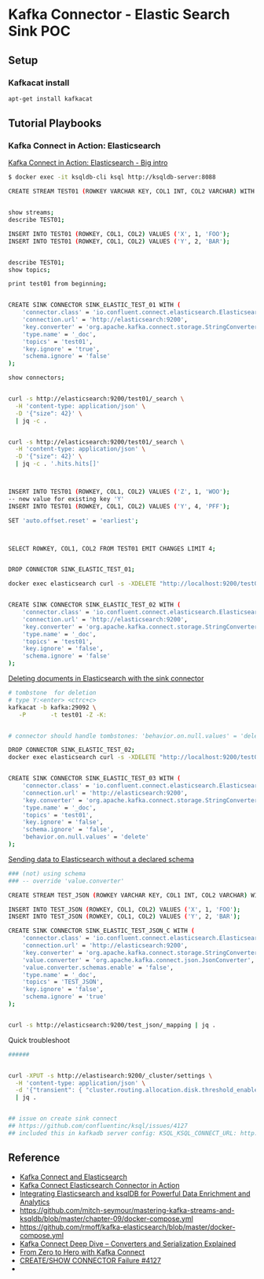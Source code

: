 Kafka Connector - Elastic Search Sink POC
=========================================

Setup
-----

### Kafkacat install

```bash
apt-get install kafkacat
```

Tutorial Playbooks
------------------

### Kafka Connect in Action: Elasticsearch

[Kafka Connect in Action: Elasticsearch - Big intro](https://www.youtube.com/watch?v=Cq-2eGxOCc8&t=336s)

```bash
$ docker exec -it ksqldb-cli ksql http://ksqldb-server:8088 

CREATE STREAM TEST01 (ROWKEY VARCHAR KEY, COL1 INT, COL2 VARCHAR) WITH (KAFKA_TOPIC='test01', PARTITIONS=1, VALUE_FORMAT='AVRO');


show streams;
describe TEST01;

INSERT INTO TEST01 (ROWKEY, COL1, COL2) VALUES ('X', 1, 'FOO');
INSERT INTO TEST01 (ROWKEY, COL1, COL2) VALUES ('Y', 2, 'BAR');


describe TEST01;
show topics;

print test01 from beginning;


CREATE SINK CONNECTOR SINK_ELASTIC_TEST_01 WITH (
    'connector.class' = 'io.confluent.connect.elasticsearch.ElasticsearchSinkConnector',
    'connection.url' = 'http://elasticsearch:9200',
    'key.converter' = 'org.apache.kafka.connect.storage.StringConverter',
    'type.name' = '_doc',
    'topics' = 'test01',
    'key.ignore' = 'true',
    'schema.ignore' = 'false'
);

show connectors;


curl -s http://elasticsearch:9200/test01/_search \
  -H 'content-type: application/json' \
  -D '{"size": 42}' \
  | jq -c .


curl -s http://elasticsearch:9200/test01/_search \
  -H 'content-type: application/json' \
  -D '{"size": 42}' \
  | jq -c . '.hits.hits[]'



INSERT INTO TEST01 (ROWKEY, COL1, COL2) VALUES ('Z', 1, 'WOO');
-- new value for existing key 'Y' 
INSERT INTO TEST01 (ROWKEY, COL1, COL2) VALUES ('Y', 4, 'PFF');

SET 'auto.offset.reset' = 'earliest';



SELECT ROWKEY, COL1, COL2 FROM TEST01 EMIT CHANGES LIMIT 4;


DROP CONNECTOR SINK_ELASTIC_TEST_01;

docker exec elasticsearch curl -s -XDELETE "http://localhost:9200/test01"


CREATE SINK CONNECTOR SINK_ELASTIC_TEST_02 WITH (
    'connector.class' = 'io.confluent.connect.elasticsearch.ElasticsearchSinkConnector',
    'connection.url' = 'http://elasticsearch:9200',
    'key.converter' = 'org.apache.kafka.connect.storage.StringConverter',
    'type.name' = '_doc',
    'topics' = 'test01',
    'key.ignore' = 'false',
    'schema.ignore' = 'false'
);

```

[Deleting documents in Elasticsearch with the sink connector](https://www.youtube.com/watch?v=Cq-2eGxOCc8&t=698s)

```bash
# tombstone  for deletion
# type Y:<enter> <ctrc+c>
kafkacat -b kafka:29092 \
   -P       -t test01 -Z -K:


# connector should handle tombstones: 'behavior.on.null.values' = 'delete'

DROP CONNECTOR SINK_ELASTIC_TEST_02;
docker exec elasticsearch curl -s -XDELETE "http://localhost:9200/test01"


CREATE SINK CONNECTOR SINK_ELASTIC_TEST_03 WITH (
    'connector.class' = 'io.confluent.connect.elasticsearch.ElasticsearchSinkConnector',
    'connection.url' = 'http://elasticsearch:9200',
    'key.converter' = 'org.apache.kafka.connect.storage.StringConverter',
    'type.name' = '_doc',
    'topics' = 'test01',
    'key.ignore' = 'false',
    'schema.ignore' = 'false',
    'behavior.on.null.values' = 'delete'
);
```

[Sending data to Elasticsearch without a declared schema](https://www.youtube.com/watch?v=Cq-2eGxOCc8&t=1557s)

```bash
### (not) using schema
### -- override 'value.converter'  

CREATE STREAM TEST_JSON (ROWKEY VARCHAR KEY, COL1 INT, COL2 VARCHAR) WITH (KAFKA_TOPIC='TEST_JSON', PARTITIONS=1, VALUE_FORMAT='JSON');

INSERT INTO TEST_JSON (ROWKEY, COL1, COL2) VALUES ('X', 1, 'FOO');
INSERT INTO TEST_JSON (ROWKEY, COL1, COL2) VALUES ('Y', 2, 'BAR');

CREATE SINK CONNECTOR SINK_ELASTIC_TEST_JSON_C WITH (
    'connector.class' = 'io.confluent.connect.elasticsearch.ElasticsearchSinkConnector',
    'connection.url' = 'http://elasticsearch:9200',
    'key.converter' = 'org.apache.kafka.connect.storage.StringConverter',
    'value.converter' = 'org.apache.kafka.connect.json.JsonConverter',
    'value.converter.schemas.enable' = 'false',
    'type.name' = '_doc',
    'topics' = 'TEST_JSON',
    'key.ignore' = 'false',
    'schema.ignore' = 'true'
);


curl -s http://elasticsearch:9200/test_json/_mapping | jq .
```

Quick troubleshoot

```bash
######


curl -XPUT -s http://elastisearch:9200/_cluster/settings \
  -H 'content-type: application/json' \
  -d '{"transient": { "cluster.routing.allocation.disk.threshold_enabled": false }}' \
  | jq .


## issue on create sink connect
## https://github.com/confluentinc/ksql/issues/4127
## included this in kafkadb server config: KSQL_KSQL_CONNECT_URL: http://kafka-connect-540:8083

```

Reference
---------

* [Kafka Connect and Elasticsearch](https://rmoff.net/2019/10/07/kafka-connect-and-elasticsearch/)
* [Kafka Connect Elasticsearch Connector in Action](https://www.confluent.io/blog/kafka-elasticsearch-connector-tutorial/)
* [Integrating Elasticsearch and ksqlDB for Powerful Data Enrichment and Analytics](https://www.confluent.io/blog/elasticsearch-ksqldb-integration-for-data-enrichment-and-analytics/)
* https://github.com/mitch-seymour/mastering-kafka-streams-and-ksqldb/blob/master/chapter-09/docker-compose.yml
* https://github.com/rmoff/kafka-elasticsearch/blob/master/docker-compose.yml
* [Kafka Connect Deep Dive – Converters and Serialization Explained](https://www.confluent.io/blog/kafka-connect-deep-dive-converters-serialization-explained/)
* [From Zero to Hero with Kafka Connect](https://talks.rmoff.net/QZ5nsS/from-zero-to-hero-with-kafka-connect#sDwoflR)
* [CREATE/SHOW CONNECTOR Failure
#4127](https://github.com/confluentinc/ksql/issues/4127)
* [](https://www.confluent.io/blog/kafka-elasticsearch-connector-tutorial/)
